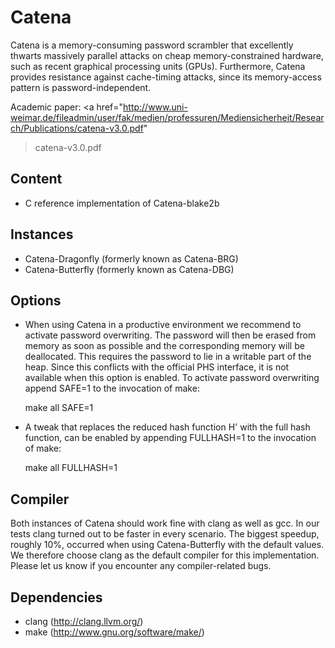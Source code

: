 Catena
======
Catena is a memory-consuming password scrambler that excellently
thwarts massively parallel attacks on cheap memory-constrained
hardware, such as recent graphical processing units (GPUs).
Furthermore, Catena provides resistance against cache-timing attacks, since
its memory-access pattern is password-independent.

Academic paper:
<a href="http://www.uni-weimar.de/fileadmin/user/fak/medien/professuren/Mediensicherheit/Research/Publications/catena-v3.0.pdf"
>catena-v3.0.pdf</a>

Content
-------
* C reference implementation of Catena-blake2b

Instances
-------
* Catena-Dragonfly (formerly known as Catena-BRG)
* Catena-Butterfly (formerly known as Catena-DBG)

Options
-------
* When using Catena in a productive environment we recommend to activate 
  password overwriting. The password will then be erased from memory as soon as 
  possible and the corresponding memory will be deallocated. This requires the 
  password to lie in a writable part of the heap. Since this conflicts with the 
  official PHS interface, it is not available when this option is enabled. To 
  activate password overwriting append SAFE=1 to the invocation of make:

    make all SAFE=1

* A tweak that replaces the reduced hash function H' with the full hash function,
  can be enabled by appending FULLHASH=1 to the invocation of make:

    make all FULLHASH=1

Compiler
--------
Both instances of Catena should work fine with clang as well as gcc. In our 
tests clang turned out to be faster in every scenario. The biggest speedup, 
roughly 10%, occurred when using Catena-Butterfly with the default values.
We therefore choose clang as the default compiler for this implementation. 
Please let us know if you encounter any compiler-related bugs.

Dependencies
------------
* clang   (http://clang.llvm.org/)
* make    (http://www.gnu.org/software/make/)